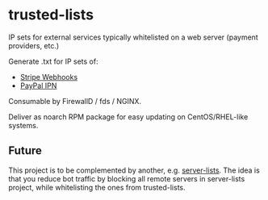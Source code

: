 # trusted-lists

IP sets for external services typically whitelisted on a web server (payment providers, etc.)

Generate .txt for IP sets of:

* [Stripe Webhooks](https://stripe.com/files/ips/ips_webhooks.txt) 
* [PayPal IPN](https://www.paypal.com/mn/smarthelp/article/what-are-the-ip-addresses-for-live-paypal-servers-ts1056)

Consumable by FirewallD / fds / NGINX.

Deliver as noarch RPM package for easy updating on CentOS/RHEL-like systems.

## Future

This project is to be complemented by another, e.g. [server-lists](https://github.com/dvershinin/server-lists).
The idea is that you reduce bot traffic by blocking all remote servers in server-lists project, while whitelisting the ones from trusted-lists.
